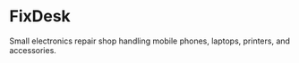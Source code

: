 # FixDesk
Small electronics repair shop handling mobile phones, laptops, printers, and accessories.

